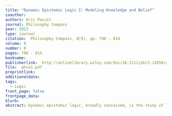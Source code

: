 ```yaml
---
title: "Dynamic Epistemic Logic I: Modeling Knowledge and Belief"
coauthor: 
authors: Eric Pacuit
journal: Philosophy Compass
year: 2013
type: journal
citation:  Philosophy Compass, 8(9), pp. 798 - 814
volume: 8
number: 9
pages: 798 - 814
bookname:
publisherlink:  http://onlinelibrary.wiley.com/doi/10.1111/phc3.12059/abstract
file:  phco1.pdf
preprintlink: 
additionaldata:
tags: 
  - Logic
front_page: false
frontpage_data:  
blurb: 
abstract: Dynamic epistemic logic, broadly conceived, is the study of logics of  *information change*. This is the first paper in a two-part series introducing this research area. In this paper, I introduce the basic logical systems for reasoning about the knowledge and beliefs of a group of agents.
---
```

    
